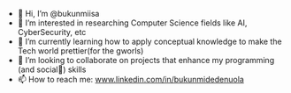 - 👋 Hi, I’m @bukunmiisa 
- 👀 I’m interested in researching Computer Science fields like AI, CyberSecurity, etc
- 🌱 I’m currently learning how to apply conceptual knowledge to make the Tech world prettier(for the gworls)
- 💞️ I’m looking to collaborate on projects that enhance my programming (and social🙈) skills
- 📫 How to reach me: www.linkedin.com/in/bukunmidedenuola

<!---
bukunmiisa/bukunmiisa is a ✨ special ✨ repository because its `README.md` (this file) appears on your GitHub profile.
You can click the Preview link to take a look at your changes.
--->
